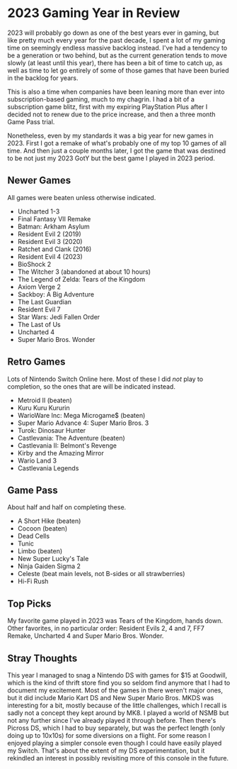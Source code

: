# 2023 Gaming Year in Review

2023 will probably go down as one of the best years ever in gaming, but like pretty much every year for the past decade, I spent a lot of my gaming time on seemingly endless massive backlog instead. I've had a tendency to be a generation or two behind, but as the current generation tends to move slowly (at least until this year), there has been a bit of time to catch up, as well as time to let go entirely of some of those games that have been buried in the backlog for years. 

This is also a time when companies have been leaning more than ever into subscription-based gaming, much to my chagrin. I had a bit of a subscription game blitz, first with my expiring PlayStation Plus after I decided not to renew due to the price increase, and then a three month Game Pass trial. 

Nonetheless, even by my standards it was a big year for new games in 2023. First I got a remake of what's probably one of my top 10 games of all time. And then just a couple months later, I got the game that was destined to be not just my 2023 GotY but the best game I played in 2023 period.

## Newer Games

All games were beaten unless otherwise indicated.

- Uncharted 1-3
- Final Fantasy VII Remake
- Batman: Arkham Asylum
- Resident Evil 2 (2019)
- Resident Evil 3 (2020)
- Ratchet and Clank (2016)
- Resident Evil 4 (2023)
- BioShock 2
- The Witcher 3 (abandoned at about 10 hours)
- The Legend of Zelda: Tears of the Kingdom
- Axiom Verge 2
- Sackboy: A Big Adventure
- The Last Guardian
- Resident Evil 7
- Star Wars: Jedi Fallen Order
- The Last of Us
- Uncharted 4
- Super Mario Bros. Wonder

## Retro Games

Lots of Nintendo Switch Online here. Most of these I did _not_ play to completion, so the ones that are will be indicated instead.

- Metroid II (beaten)
- Kuru Kuru Kururin
- WarioWare Inc: Mega Microgame$ (beaten)
- Super Mario Advance 4: Super Mario Bros. 3
- Turok: Dinosaur Hunter
- Castlevania: The Adventure (beaten)
- Castlevania II: Belmont's Revenge
- Kirby and the Amazing Mirror
- Wario Land 3
- Castlevania Legends

## Game Pass

About half and half on completing these.

- A Short Hike (beaten)
- Cocoon (beaten)
- Dead Cells
- Tunic
- Limbo (beaten)
- New Super Lucky's Tale
- Ninja Gaiden Sigma 2
- Celeste (beat main levels, not B-sides or all strawberries)
- Hi-Fi Rush

## Top Picks

My favorite game played in 2023 was Tears of the Kingdom, hands down. Other favorites, in no particular order: Resident Evils 2, 4 and 7, FF7 Remake, Uncharted 4 and Super Mario Bros. Wonder.

## Stray Thoughts

This year I managed to snag a Nintendo DS with games for $15 at Goodwill, which is the kind of thrift store find you so seldom find anymore that I had to document my excitement. Most of the games in there weren't major ones, but it did include Mario Kart DS and New Super Mario Bros. MKDS was interesting for a bit, mostly because of the little challenges, which I recall is sadly not a concept they kept around by MK8. I played a world of NSMB but not any further since I've already played it through before. Then there's Picross DS, which I had to buy separately, but was the perfect length (only doing up to 10x10s) for some diversions on a flight. For some reason I enjoyed playing a simpler console even though I could have easily played my Switch. That's about the extent of my DS experimentation, but it rekindled an interest in possibly revisiting more of this console in the future.
